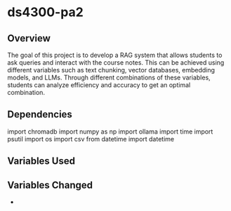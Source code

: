 # ds4300-pa2

## Overview
The goal of this project is to develop a RAG system that allows students to ask queries and interact with the course notes. This can be achieved using different variables such as text chunking, vector databases, embedding models, and LLMs. Through different combinations of these variables, students can analyze efficiency and accuracy to get an optimal combination. 

## Dependencies
import 
chromadb
import numpy as np
import ollama
import time
import psutil
import os
import csv
from datetime import datetime

## Variables Used

## Variables Changed
- 
